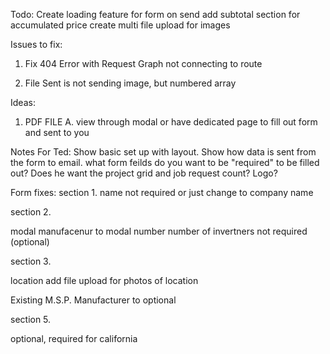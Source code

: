 Todo:
Create loading feature for form on send
add subtotal section for accumulated price
create multi file upload for images

Issues to fix:

1. Fix 404 Error with Request Graph not connecting to route

2. File Sent is not sending image, but numbered array

Ideas:

1. PDF FILE
   A. view through modal or have dedicated page to fill out form and sent to you

Notes For Ted:
Show basic set up with layout.
Show how data is sent from the form to email.
what form feilds do you want to be "required" to be filled out?
Does he want the project grid and job request count?
Logo?

Form fixes:
section 1.
name not required or just change to company name

section 2.

modal manufacenur to modal number
number of invertners not required (optional)

section 3.

location add file upload for photos of location

Existing M.S.P. Manufacturer to optional

section 5.

optional, required for california
